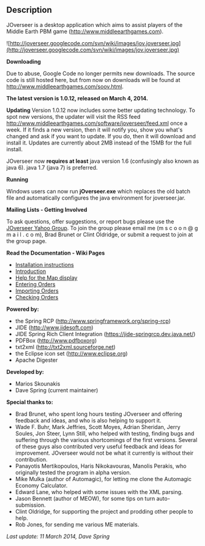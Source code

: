## Description ##

JOverseer is a desktop application which aims to assist players of the Middle Earth PBM game (http://www.middleearthgames.com).

![http://joverseer.googlecode.com/svn/wiki/images/jov.joverseer.jpg](http://joverseer.googlecode.com/svn/wiki/images/jov.joverseer.jpg)

**Downloading**

Due to abuse, Google Code no longer permits new downloads.
The source code is still hosted here, but from now on downloads will be found at http://www.middleearthgames.com/soov.html.

**The latest version is 1.0.12, released on March 4, 2014.**

**Updating**
Version 1.0.12 now includes some better updating technology.
To spot new versions, the updater will visit the RSS feed http://www.middleearthgames.com/software/joverseer/feed.xml once a week.
If it finds a new version, then it will notify you, show you what's changed and ask if you want to update. If you do, then it will download and install it.
Updates are currently about 2MB instead of the 15MB for the full install.

JOverseer now **requires at least** java version 1.6 (confusingly also known as java 6). java 1.7 (java 7) is preferred.


**Running**

Windows users can now run **jOverseer.exe** which replaces the old batch file and automatically configures the java environment for joverseer.jar.


**Mailing Lists - Getting Involved**

To ask questions, offer suggestions, or report bugs please use the [JOverseer Yahoo Group](http://games.groups.yahoo.com/group/JOverseer/). To join the group please email me (m s c o o n @ g m a i l . c o m), Brad Brunet or Clint Oldridge, or submit a request to join at the group page.


**Read the Documentation - Wiki Pages**

  * [Installation instructions](InstallationInstructions.md)
  * [Introduction](Introduction.md)
  * [Help for the Map display](MapInfo.md)
  * [Entering Orders](OrderEntry.md)
  * [Importing Orders](ImportingOrders.md)
  * [Checking Orders](RunningOrderchecker.md)

**Powered by:**

  * the Spring RCP (http://www.springframework.org/spring-rcp)
  * JIDE (http://www.jidesoft.com)
  * JIDE Spring Rich Client Integration (https://jide-springrcp.dev.java.net/)
  * PDFBox (http://www.pdfboxorg)
  * txt2xml (http://txt2xml.sourceforge.net)
  * the Eclipse icon set (http://www.eclipse.org)
  * Apache Digester

**Developed by:**

  * Marios Skounakis
  * Dave Spring (current maintainer)

**Special thanks to:**

  * Brad Brunet, who spent long hours testing JOverseer and offering feedback and ideas, and who is also helping to support it.
  * Wade F. Buhr, Mark Jeffries, Scott Moyes, Adrian Sheridan, Jerry Soules, Jon Steer, Lynn Still, who helped with testing, finding bugs and suffering through the various shortcomings of the first versions. Several of these guys also contributed very useful feedback and ideas for improvement. JOverseer would not be what it currently is without their contribution.
  * Panayotis Mertikopoulos, Haris Nikokavouras, Manolis Perakis, who originally tested the program in alpha version.
  * Mike Mulka (author of Automagic), for letting me clone the Automagic Economy Calculator.
  * Edward Lane, who helped with some issues with the XML parsing.
  * Jason Bennett (author of MEOW), for some tips on turn auto-submission.
  * Clint Oldridge, for supporting the project and prodding other people to help.
  * Rob Jones, for sending me various ME materials.



_Last update: 11 March 2014, Dave Spring_